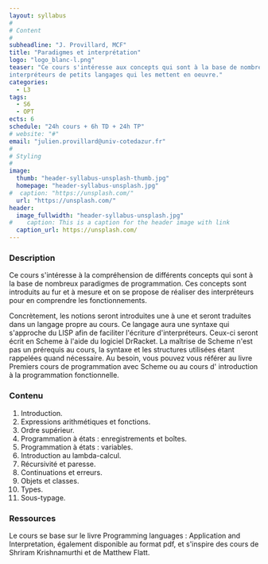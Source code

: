```yaml
---
layout: syllabus
#
# Content
#
subheadline: "J. Provillard, MCF"
title: "Paradigmes et interprétation"
logo: "logo_blanc-l.png"
teaser: "Ce cours s'intéresse aux concepts qui sont à la base de nombreux langages de programmation. Afin de comprendre ces concepts, on programmera des 
interpréteurs de petits langages qui les mettent en oeuvre."
categories:
  - L3
tags:
  - S6
  - OPT
ects: 6
schedule: "24h cours + 6h TD + 24h TP"
# website: "#"
email: "julien.provillard@univ-cotedazur.fr"
#
# Styling
#
image:
  thumb: "header-syllabus-unsplash-thumb.jpg"
  homepage: "header-syllabus-unsplash.jpg"
#  caption: "https://unsplash.com/"
  url: "https://unsplash.com/"
header:
  image_fullwidth: "header-syllabus-unsplash.jpg"
#    caption: This is a caption for the header image with link
  caption_url: https://unsplash.com/  
---
```


###  Description ###

Ce cours s'intéresse à la compréhension de différents concepts qui sont à la base de nombreux paradigmes de programmation. Ces concepts sont introduits au fur et à mesure et on se propose de réaliser des interpréteurs pour en comprendre les fonctionnements.


Concrètement, les notions seront introduites une à une et seront traduites dans un langage propre au cours. Ce langage aura une syntaxe qui s'approche du LISP afin de faciliter l'écriture d'interpréteurs. Ceux-ci seront écrit en Scheme à l'aide du logiciel DrRacket. La maîtrise de Scheme n'est pas un prérequis au cours, la syntaxe et les structures utilisées étant rappelées quand nécessaire. Au besoin, vous pouvez vous référer au livre Premiers cours de programmation avec Scheme ou au cours d' introduction à la programmation fonctionnelle.

###  Contenu ###

1. Introduction.
2. Expressions arithmétiques et fonctions. 
3. Ordre supérieur.
4.  Programmation à états : enregistrements et boîtes. 
5. Programmation à états : variables. 
6. Introduction au lambda-calcul.
7. Récursivité et paresse. 
8. Continuations et erreurs. 
9. Objets et classes. 
10. Types. 
11. Sous-typage. 


###  Ressources ###

Le cours se base sur le livre Programming languages : Application and Interpretation, également disponible au format pdf, et s'inspire des cours de Shriram Krishnamurthi et de Matthew Flatt.
